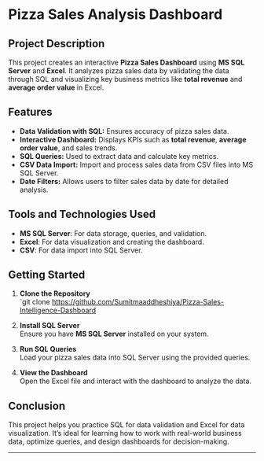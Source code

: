 # Pizza Sales Analysis Dashboard

## Project Description

This project creates an interactive **Pizza Sales Dashboard** using **MS SQL Server** and **Excel**. It analyzes pizza sales data by validating the data through SQL and visualizing key business metrics like **total revenue** and **average order value** in Excel.

## Features

- **Data Validation with SQL:** Ensures accuracy of pizza sales data.
- **Interactive Dashboard:** Displays KPIs such as **total revenue**, **average order value**, and sales trends.
- **SQL Queries:** Used to extract data and calculate key metrics.
- **CSV Data Import:** Import and process sales data from CSV files into MS SQL Server.
- **Date Filters:** Allows users to filter sales data by date for detailed analysis.

## Tools and Technologies Used

- **MS SQL Server**: For data storage, queries, and validation.
- **Excel**: For data visualization and creating the dashboard.
- **CSV**: For data import into SQL Server.

## Getting Started

1. **Clone the Repository**  
   `git clone https://github.com/Sumitmaaddheshiya/Pizza-Sales-Intelligence-Dashboard

2. **Install SQL Server**  
   Ensure you have **MS SQL Server** installed on your system.

3. **Run SQL Queries**  
   Load your pizza sales data into SQL Server using the provided queries.

4. **View the Dashboard**  
   Open the Excel file and interact with the dashboard to analyze the data.

## Conclusion

This project helps you practice SQL for data validation and Excel for data visualization. It’s ideal for learning how to work with real-world business data, optimize queries, and design dashboards for decision-making.

---
